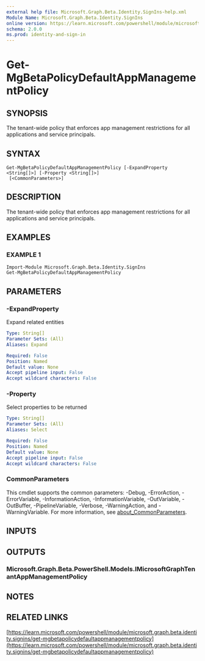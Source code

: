 ```yaml
---
external help file: Microsoft.Graph.Beta.Identity.SignIns-help.xml
Module Name: Microsoft.Graph.Beta.Identity.SignIns
online version: https://learn.microsoft.com/powershell/module/microsoft.graph.beta.identity.signins/get-mgbetapolicydefaultappmanagementpolicy
schema: 2.0.0
ms.prod: identity-and-sign-in
---
```


# Get-MgBetaPolicyDefaultAppManagementPolicy

## SYNOPSIS
The tenant-wide policy that enforces app management restrictions for all applications and service principals.

## SYNTAX

```
Get-MgBetaPolicyDefaultAppManagementPolicy [-ExpandProperty <String[]>] [-Property <String[]>]
 [<CommonParameters>]
```

## DESCRIPTION
The tenant-wide policy that enforces app management restrictions for all applications and service principals.

## EXAMPLES

### EXAMPLE 1
```
Import-Module Microsoft.Graph.Beta.Identity.SignIns
Get-MgBetaPolicyDefaultAppManagementPolicy
```

## PARAMETERS

### -ExpandProperty
Expand related entities

```yaml
Type: String[]
Parameter Sets: (All)
Aliases: Expand

Required: False
Position: Named
Default value: None
Accept pipeline input: False
Accept wildcard characters: False
```

### -Property
Select properties to be returned

```yaml
Type: String[]
Parameter Sets: (All)
Aliases: Select

Required: False
Position: Named
Default value: None
Accept pipeline input: False
Accept wildcard characters: False
```

### CommonParameters
This cmdlet supports the common parameters: -Debug, -ErrorAction, -ErrorVariable, -InformationAction, -InformationVariable, -OutVariable, -OutBuffer, -PipelineVariable, -Verbose, -WarningAction, and -WarningVariable. For more information, see [about_CommonParameters](http://go.microsoft.com/fwlink/?LinkID=113216).

## INPUTS

## OUTPUTS

### Microsoft.Graph.Beta.PowerShell.Models.IMicrosoftGraphTenantAppManagementPolicy
## NOTES

## RELATED LINKS

[https://learn.microsoft.com/powershell/module/microsoft.graph.beta.identity.signins/get-mgbetapolicydefaultappmanagementpolicy](https://learn.microsoft.com/powershell/module/microsoft.graph.beta.identity.signins/get-mgbetapolicydefaultappmanagementpolicy)

